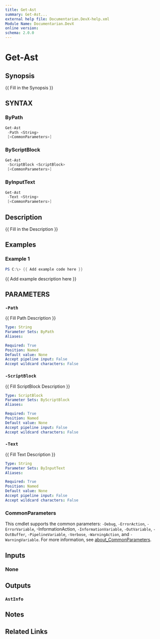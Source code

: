 ```yaml
---
title: Get-Ast
summary: Get-Ast...
external help file: Documentarian.DevX-help.xml
Module Name: Documentarian.DevX
online version:
schema: 2.0.0
---
```


# Get-Ast

## Synopsis

{{ Fill in the Synopsis }}

## SYNTAX

### ByPath

```powershell
Get-Ast
 -Path <String>
 [<CommonParameters>]
```

### ByScriptBlock

```powershell
Get-Ast
 -ScriptBlock <ScriptBlock>
 [<CommonParameters>]
```

### ByInputText

```powershell
Get-Ast
 -Text <String>
 [<CommonParameters>]
```

## Description

{{ Fill in the Description }}

## Examples

### Example 1

```powershell
PS C:\> {{ Add example code here }}
```

{{ Add example description here }}

## PARAMETERS

### `-Path`

{{ Fill Path Description }}

```yaml
Type: String
Parameter Sets: ByPath
Aliases:

Required: True
Position: Named
Default value: None
Accept pipeline input: False
Accept wildcard characters: False
```

### `-ScriptBlock`

{{ Fill ScriptBlock Description }}

```yaml
Type: ScriptBlock
Parameter Sets: ByScriptBlock
Aliases:

Required: True
Position: Named
Default value: None
Accept pipeline input: False
Accept wildcard characters: False
```

### `-Text`

{{ Fill Text Description }}

```yaml
Type: String
Parameter Sets: ByInputText
Aliases:

Required: True
Position: Named
Default value: None
Accept pipeline input: False
Accept wildcard characters: False
```

### CommonParameters

This cmdlet supports the common parameters: `-Debug`, `-ErrorAction`, `-ErrorVariable`,
-InformationAction, `-InformationVariable`, `-OutVariable`, `-OutBuffer`, `-PipelineVariable`,
`-Verbose`, `-WarningAction`, and `-WarningVariable`. For more information, see
[about_CommonParameters](http://go.microsoft.com/fwlink/?LinkID=113216).

## Inputs

### None

## Outputs

### `AstInfo`

## Notes

## Related Links
